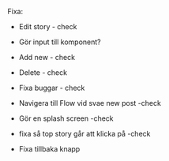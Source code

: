 Fixa:

* Edit story - check
* Gör input till komponent?
* Add new - check
* Delete - check

* Fixa buggar - check
* Navigera till Flow vid svae new post -check
* Gör en splash screen -check 
* fixa så top story går att klicka på -check
* Fixa tillbaka knapp